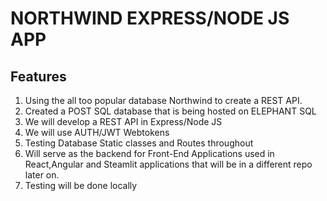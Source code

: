 # NORTHWIND EXPRESS/NODE JS APP 

## Features 
1. Using the all too popular database Northwind to create a REST API. 
2. Created a POST SQL database that is being hosted on ELEPHANT SQL 
3. We will develop a REST API in Express/Node JS 
4. We will use AUTH/JWT Webtokens 
5. Testing Database Static classes and Routes throughout 
6. Will serve as the backend for Front-End Applications  used in React,Angular and Steamlit applications that will be in a different repo later on. 
7. Testing will be done locally 